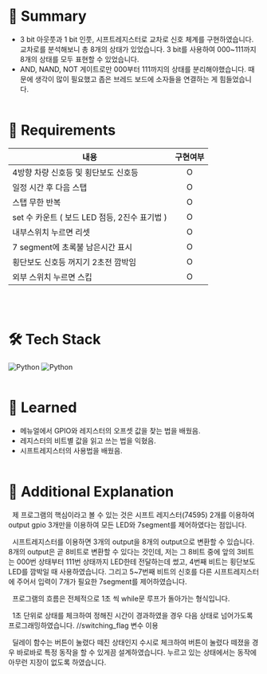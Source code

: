 # 📔 Summary
 * 3 bit 아웃풋과 1 bit 인풋, 시프트레지스터로 교차로 신호 체계를 구현하였습니다. 교차로를 분석해보니 총 8개의 상태가 있었습니다. 3 bit를 사용하여 000~111까지 8개의 상태를 모두 표현할 수 있었습니다.
 * AND, NAND, NOT 게이트로만 000부터 111까지의 상태를 분리해야했습니다. 때문에 생각이 많이 필요했고 좁은 브레드 보드에 소자들을 연결하는 게 힘들었습니다.
<br></br>

# 📝 Requirements
|내용|구현여부|
|---|:---:|
|4방향 차량 신호등 및 횡단보도 신호등|O|
|일정 시간 후 다음 스탭|O|
|스탭 무한 반복|O|
|set 수 카운트 ( 보드 LED 점등, 2진수 표기법 )|O|
|내부스위치 누르면 리셋|O|
|7 segment에 초록불 남은시간 표시|O|
|횡단보도 신호등 꺼지기 2초전 깜박임|O|
|외부 스위치 누르면 스킵|O|

<br></br>

# 🛠 Tech Stack
<img alt="Python" src ="https://img.shields.io/badge/Language-d?style=for-the-badge&logo=C&logoColor=black&color=00599C"/> <img alt="Python" src ="https://img.shields.io/badge/STM32F7-d?style=for-the-badge&color=00B1E7"/> 
<br></br>

# 🤔 Learned
 * 메뉴얼에서 GPIO와 레지스터의 오프셋 값을 찾는 법을 배웠음.
 * 레지스터의 비트별 값을 읽고 쓰는 법을 익혔음.
 * 시프트레지스터의 사용법을 배웠음.
<br></br>

# 💬 Additional Explanation
&nbsp; 제 프로그램의 핵심이라고 볼 수 있는 것은 시프트 레지스터(74595) 2개를 이용하여 output gpio 3개만을 이용하여 모든 LED와 7segment를 제어하였다는 점입니다.  

&nbsp; 시프트레지스터를 이용하면 3개의 output을 8개의 output으로 변환할 수 있습니다. 
8개의 output은 곧 8비트로 변환할 수 있다는 것인데, 저는 그 8비트 중에 앞의 3비트는 000번 상태부터 111번 상태까지 LED한테 전달하는데 썼고, 4번째 비트는 횡단보도 LED를 깜박일 때 사용하였습니다. 
그리고 5~7번째 비트의 신호를 다른 시프트레지스터에 주어서 입력이 7개가 필요한 7segment를 제어하였습니다.

&nbsp; 프로그램의 흐름은 전체적으로 1초 씩 while문 루프가 돌아가는 형식입니다.  

&nbsp; 1초 단위로 상태를 체크하여 정해진 시간이 경과하였을 경우 다음 상태로 넘어가도록 프로그래밍하였습니다.	//switching_flag 변수 이용  

&nbsp; 딜레이 함수는 버튼이 눌렸다 떼진 상태인지 수시로 체크하여 버튼이 눌렸다 떼졌을 경우 바로바로 특정 동작을 할 수 있게끔 설계하였습니다. 누르고 있는 상태에서는 동작에 아무런 지장이 없도록 하였습니다.
